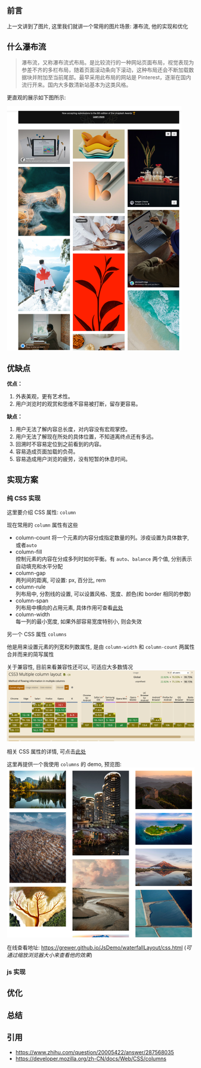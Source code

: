 ## 前言
上一文讲到了图片, 这里我们就讲一个常用的图片场景: 瀑布流, 他的实现和优化

## 什么瀑布流

> 瀑布流，又称瀑布流式布局。是比较流行的一种网站页面布局，视觉表现为参差不齐的多栏布局，随着页面滚动条向下滚动，这种布局还会不断加载数据块并附加至当前尾部。最早采用此布局的网站是 Pinterest，逐渐在国内流行开来。国内大多数清新站基本为这类风格。

更直观的展示如下图所示:

![](images/img1.png)

## 优缺点

**优点：**

1.  外表美观，更有艺术性。
2.  用户浏览时的观赏和思维不容易被打断，留存更容易。

**缺点：**

1. 用户无法了解内容总长度，对内容没有宏观掌控。
2. 用户无法了解现在所处的具体位置，不知道离终点还有多远。
3. 回溯时不容易定位到之前看到的内容。
4. 容易造成页面加载的负荷。
5. 容易造成用户浏览的疲劳，没有短暂的休息时间。


## 实现方案

### 纯 CSS 实现

这里要介绍 CSS 属性: `column`

现在常用的 `column` 属性有这些

- column-count
  将一个元素的内容分成指定数量的列。涉疫设置为具体数字, 或者`auto`
- column-fill  
  控制元素的内容在分成多列时如何平衡。有 `auto`、`balance` 两个值, 分别表示自动填充和水平分配
- column-gap  
  两列间的距离, 可设置: px, 百分比, rem
- column-rule  
  列布局中, 分割线的设置, 可以设置风格、宽度、颜色(和 border 相同的参数)
- column-span  
  列布局中横向的占用元素, 具体作用可查看[此处](https://developer.mozilla.org/en-US/docs/Web/CSS/column-span)
- column-width  
  每一列的最小宽度, 如果外部容易宽度特别小, 则会失效


另一个 CSS 属性 `columns`

他是用来设置元素的列宽和列数属性, 是由  `column-width` 和 `column-count` 两属性合并而来的简写属性

关于兼容性, 目前来看兼容性还可以, 可适应大多数情况
![](images/img2.png)


相关 CSS 属性的详情, 可点击[此处](https://developer.mozilla.org/zh-CN/docs/Web/CSS/columns)



这里再提供一个我使用 `columns` 的 demo, 预览图:
![img3.png](images/img3.png)

在线查看地址: https://grewer.github.io/JsDemo/waterfallLayout/css.html
(_可通过缩放浏览器大小来查看他的效果_)

### js 实现

## 优化

## 总结


## 引用

- https://www.zhihu.com/question/20005422/answer/287568035
- https://developer.mozilla.org/zh-CN/docs/Web/CSS/columns